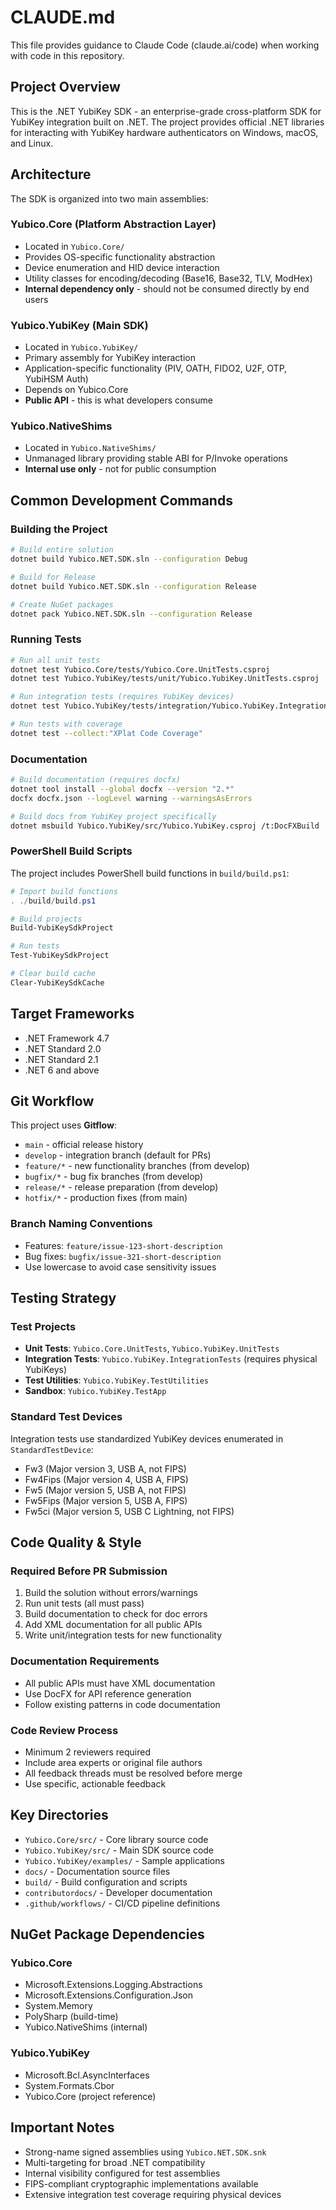 # CLAUDE.md

This file provides guidance to Claude Code (claude.ai/code) when working with code in this repository.

## Project Overview

This is the .NET YubiKey SDK - an enterprise-grade cross-platform SDK for YubiKey integration built on .NET. The project provides official .NET libraries for interacting with YubiKey hardware authenticators on Windows, macOS, and Linux.

## Architecture

The SDK is organized into two main assemblies:

### Yubico.Core (Platform Abstraction Layer)
- Located in `Yubico.Core/`
- Provides OS-specific functionality abstraction
- Device enumeration and HID device interaction
- Utility classes for encoding/decoding (Base16, Base32, TLV, ModHex)
- **Internal dependency only** - should not be consumed directly by end users

### Yubico.YubiKey (Main SDK)
- Located in `Yubico.YubiKey/`
- Primary assembly for YubiKey interaction
- Application-specific functionality (PIV, OATH, FIDO2, U2F, OTP, YubiHSM Auth)
- Depends on Yubico.Core
- **Public API** - this is what developers consume

### Yubico.NativeShims
- Located in `Yubico.NativeShims/`
- Unmanaged library providing stable ABI for P/Invoke operations
- **Internal use only** - not for public consumption

## Common Development Commands

### Building the Project
```bash
# Build entire solution
dotnet build Yubico.NET.SDK.sln --configuration Debug

# Build for Release
dotnet build Yubico.NET.SDK.sln --configuration Release

# Create NuGet packages
dotnet pack Yubico.NET.SDK.sln --configuration Release
```

### Running Tests
```bash
# Run all unit tests
dotnet test Yubico.Core/tests/Yubico.Core.UnitTests.csproj
dotnet test Yubico.YubiKey/tests/unit/Yubico.YubiKey.UnitTests.csproj

# Run integration tests (requires YubiKey devices)
dotnet test Yubico.YubiKey/tests/integration/Yubico.YubiKey.IntegrationTests.csproj

# Run tests with coverage
dotnet test --collect:"XPlat Code Coverage"
```

### Documentation
```bash
# Build documentation (requires docfx)
dotnet tool install --global docfx --version "2.*"
docfx docfx.json --logLevel warning --warningsAsErrors

# Build docs from YubiKey project specifically
dotnet msbuild Yubico.YubiKey/src/Yubico.YubiKey.csproj /t:DocFXBuild
```

### PowerShell Build Scripts
The project includes PowerShell build functions in `build/build.ps1`:
```powershell
# Import build functions
. ./build/build.ps1

# Build projects
Build-YubiKeySdkProject

# Run tests
Test-YubiKeySdkProject

# Clear build cache
Clear-YubiKeySdkCache
```

## Target Frameworks
- .NET Framework 4.7
- .NET Standard 2.0
- .NET Standard 2.1
- .NET 6 and above

## Git Workflow
This project uses **Gitflow**:
- `main` - official release history
- `develop` - integration branch (default for PRs)
- `feature/*` - new functionality branches (from develop)
- `bugfix/*` - bug fix branches (from develop)
- `release/*` - release preparation (from develop)
- `hotfix/*` - production fixes (from main)

### Branch Naming Conventions
- Features: `feature/issue-123-short-description`
- Bug fixes: `bugfix/issue-321-short-description`
- Use lowercase to avoid case sensitivity issues

## Testing Strategy

### Test Projects
- **Unit Tests**: `Yubico.Core.UnitTests`, `Yubico.YubiKey.UnitTests`
- **Integration Tests**: `Yubico.YubiKey.IntegrationTests` (requires physical YubiKeys)
- **Test Utilities**: `Yubico.YubiKey.TestUtilities`
- **Sandbox**: `Yubico.YubiKey.TestApp`

### Standard Test Devices
Integration tests use standardized YubiKey devices enumerated in `StandardTestDevice`:
- Fw3 (Major version 3, USB A, not FIPS)
- Fw4Fips (Major version 4, USB A, FIPS)
- Fw5 (Major version 5, USB A, not FIPS)
- Fw5Fips (Major version 5, USB A, FIPS)
- Fw5ci (Major version 5, USB C Lightning, not FIPS)

## Code Quality & Style

### Required Before PR Submission
1. Build the solution without errors/warnings
2. Run unit tests (all must pass)
3. Build documentation to check for doc errors
4. Add XML documentation for all public APIs
5. Write unit/integration tests for new functionality

### Documentation Requirements
- All public APIs must have XML documentation
- Use DocFX for API reference generation
- Follow existing patterns in code documentation

### Code Review Process
- Minimum 2 reviewers required
- Include area experts or original file authors
- All feedback threads must be resolved before merge
- Use specific, actionable feedback

## Key Directories

- `Yubico.Core/src/` - Core library source code
- `Yubico.YubiKey/src/` - Main SDK source code
- `Yubico.YubiKey/examples/` - Sample applications
- `docs/` - Documentation source files
- `build/` - Build configuration and scripts
- `contributordocs/` - Developer documentation
- `.github/workflows/` - CI/CD pipeline definitions

## NuGet Package Dependencies

### Yubico.Core
- Microsoft.Extensions.Logging.Abstractions
- Microsoft.Extensions.Configuration.Json
- System.Memory
- PolySharp (build-time)
- Yubico.NativeShims (internal)

### Yubico.YubiKey
- Microsoft.Bcl.AsyncInterfaces
- System.Formats.Cbor
- Yubico.Core (project reference)

## Important Notes

- Strong-name signed assemblies using `Yubico.NET.SDK.snk`
- Multi-targeting for broad .NET compatibility
- Internal visibility configured for test assemblies
- FIPS-compliant cryptographic implementations available
- Extensive integration test coverage requiring physical devices